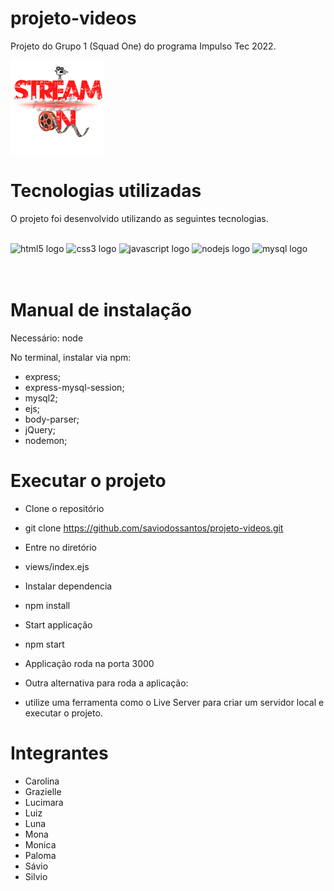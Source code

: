 # projeto-videos

Projeto do Grupo 1 (Squad One) do programa Impulso Tec 2022.

<p align="justify">
  <img src="./imgs/LogotipoStreamOn.png" width="150">
</p>

# Tecnologias utilizadas

O projeto foi desenvolvido utilizando as seguintes tecnologias.

<div align="justify"><br>
  <img src="https://cdn.jsdelivr.net/gh/devicons/devicon/icons/html5/html5-original.svg" height="40" width="52" alt="html5 logo"  />
  <img src="https://cdn.jsdelivr.net/gh/devicons/devicon/icons/css3/css3-original.svg" height="40" width="52" alt="css3 logo"  />
  <img src="https://cdn.jsdelivr.net/gh/devicons/devicon/icons/javascript/javascript-original.svg" height="40" width="52" alt="javascript logo"  />
  <img src="https://cdn.jsdelivr.net/gh/devicons/devicon/icons/nodejs/nodejs-original.svg" height="40" width="52" alt="nodejs logo"  />
  <img src="https://cdn.jsdelivr.net/gh/devicons/devicon/icons/mysql/mysql-original.svg" height="40" width="52" alt="mysql logo"  />
 </div>

</div>
<br>
<br>


# Manual de instalação

Necessário: node

No terminal, instalar via npm:
- express;
- express-mysql-session;
- mysql2;
- ejs;
- body-parser;
- jQuery;
- nodemon;

# Executar o projeto

- Clone o repositório
- git clone https://github.com/saviodossantos/projeto-videos.git

- Entre no diretório
- views/index.ejs

- Instalar dependencia
- npm install

- Start applicação
- npm start

- Applicação roda na porta 3000

- Outra alternativa para roda a aplicação:
- utilize uma ferramenta como o Live Server para criar um servidor local e executar o projeto.

# Integrantes

- Carolina
- Grazielle
- Lucimara
- Luiz
- Luna
- Mona
- Monica
- Paloma
- Sávio
- Silvio